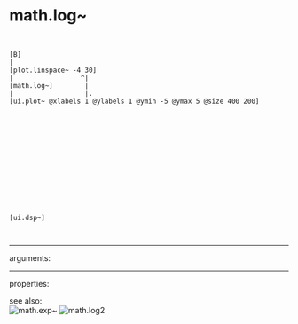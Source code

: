 # math.log~

```


[B]
|
[plot.linspace~ -4 30]
|                 ^|
[math.log~]        |
|                  |.
[ui.plot~ @xlabels 1 @ylabels 1 @ymin -5 @ymax 5 @size 400 200]














[ui.dsp~]

            
```
---
arguments:


---
properties:


see also:<br>
![math.exp~]("img/object_math.exp~.png")
![math.log2]("img/object_math.log2.png")
